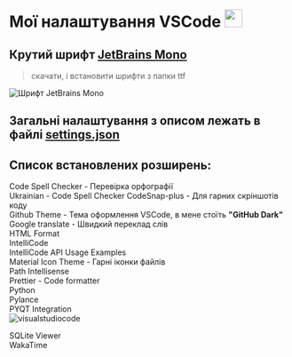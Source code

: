 # Мої налаштування VSCode <img height="32" width="32" src="https://cdn.simpleicons.org/visualstudiocode/#007ACC" />

## Крутий шрифт [JetBrains Mono](https://jetbrains.com/ru-ru/lp/mono/)

> скачати, і встановити шрифти з папки ttf

![Шрифт JetBrains Mono](https://github.com/ntwn/my-VSCode/assets/33979878/3319e74b-652f-41f6-aff7-cfad39cf7534)

## Загальні налаштування з описом лежать в файлі [settings.json](https://github.com/ntwn/my-VSCode/blob/main/settings.json)

## Список встановлених розширень:<br/>
Code Spell Checker - Перевірка орфографії<br/>
Ukrainian - Code Spell Checker
CodeSnap-plus - Для гарних скріншотів коду<br/>
Github Theme - Тема оформлення VSCode, в мене стоїть <b>"GitHub Dark"</b><br/>
Google translate - Швидкий переклад слів<br/>
HTML Format <br/>
IntelliCode <br/>
IntelliCode API Usage Examples <br/>
Material Icon Theme - Гарні іконки файлів<br/>
Path Intellisense <br/>
Prettier - Code formatter <br/>
Python <br/>
Pylance <br/>
PYQT Integration <br/>![visualstudiocode](https://github.com/ntwn/my-VSCode/assets/33979878/57a8435c-f10f-408c-810a-f4ef29e1a4f0)

SQLite Viewer <br/>
WakaTime <br/>


